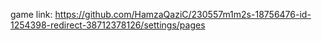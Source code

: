 game link: https://github.com/HamzaQaziC/230557m1m2s-18756476-id-1254398-redirect-38712378126/settings/pages
